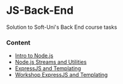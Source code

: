 # JS-Back-End
Solution to Soft-Uni's Back End course tasks
### Content
* [Intro to Node.js](https://github.com/PetarPetrov01/SoftUni-Javascript-Path/tree/c8478fcf5192bc1c2d518320a2201f0cefadb7e2/JS-Back-End/01.Intro%20to%20Node.js)
* [Node.js Streams and Utilities](https://github.com/PetarPetrov01/SoftUni-Javascript-Path/tree/e1e030049036ea268331f65a31b83b7b3547a23b/JS-Back-End/02.Node.js%20Streams%20and%20utilites/demo2)
* [ExpressJS and Templating](https://github.com/PetarPetrov01/SoftUni-Javascript-Path/tree/5007dc84d5c50e6160b1ef344194f57e5aeffdfb/JS-Back-End/03.ExpressJS%20and%20Tempalting)
* [Workshop ExpressJS and Templating](https://github.com/PetarPetrov01/SoftUni-Javascript-Path/tree/fb9d145ee5e40d205d83382c310f746aedca9d52/JS-Back-End/04.Workshop%20ExpressJS%20and%20Templating)
